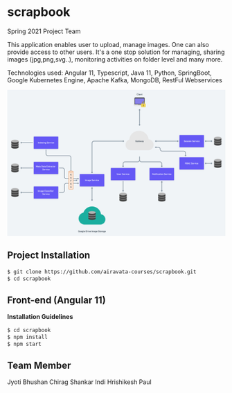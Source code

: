 # scrapbook
Spring 2021 Project Team

This application enables user to upload, manage images. One can also provide access to other users. It's a one stop solution for managing, sharing images (jpg,png,svg..), monitoring activities on folder level and many more.

Technologies used: Angular 11, Typescript, Java 11, Python, SpringBoot, Google Kubernetes Engine, Apache Kafka, MongoDB, RestFul Webservices

![architecture](/diagrams/architecture.png)

## Project Installation

```
$ git clone https://github.com/airavata-courses/scrapbook.git
$ cd scrapbook
```

## Front-end (Angular 11)

**Installation Guidelines**

```
$ cd scrapbook
$ npm install
$ npm start
```

## Team Member
Jyoti Bhushan
Chirag Shankar Indi
Hrishikesh Paul
